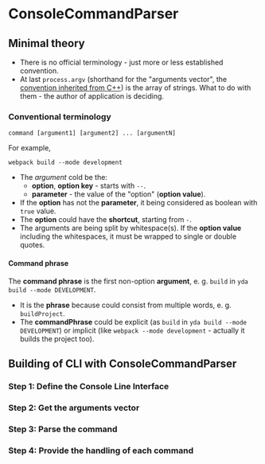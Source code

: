 # ConsoleCommandParser

## Minimal theory

* There is no official terminology - just more or less established convention.
* At last `process.argv` (shorthand for the "arguments vector", the [convention inherited from C++](https://stackoverflow.com/questions/3024197/what-does-int-argc-char-argv-mean))
  is the array of strings. What to do with them - the author of application is deciding.

### Conventional terminology

```
command [argument1] [argument2] ... [argumentN]
```

For example,

```
webpack build --mode development
```

* The *argument* cold be the:
  * **option**, **option key** - starts with `--`. 
  * **parameter** -  the value of the "option" (**option value**).
* If the **option** has not the **parameter**, it being considered as boolean with `true` value.
* The **option** could have the **shortcut**, starting from `-`.
* The arguments are being split by whitespace(s). If the **option value** including the whitespaces, it must be wrapped
  to single or double quotes.


#### Command phrase

The **command phrase** is the first non-option **argument**, e. g. `build` in `yda build --mode DEVELOPMENT`.

* It is the **phrase** because could consist from multiple words, e. g. `buildProject`.
* The **commandPhrase** could be explicit (as `build` in `yda build --mode DEVELOPMENT`) or implicit
  (like `webpack --mode development` - actually it builds the project too).


## Building of CLI with ConsoleCommandParser
### Step 1: Define the Console Line Interface

### Step 2: Get the arguments vector

### Step 3: Parse the command

### Step 4: Provide the handling of each command
